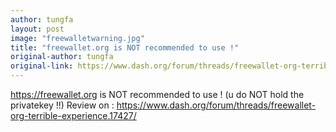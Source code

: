 ```yaml
---
author: tungfa
layout: post
image: "freewalletwarning.jpg"
title: "freewallet.org is NOT recommended to use !"
original-author: tungfa  
original-link: https://www.dash.org/forum/threads/freewallet-org-terrible-experience.17427/
---
```


<https://freewallet.org>
is NOT recommended to use !
(u do NOT hold the privatekey !!)
Review on :
<https://www.dash.org/forum/threads/freewallet-org-terrible-experience.17427/>
